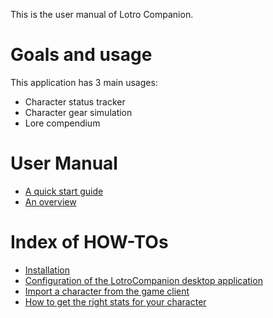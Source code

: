 This is the user manual of Lotro Companion.
 
# Goals and usage
This application has 3 main usages:
- Character status tracker
- Character gear simulation
- Lore compendium

# User Manual
- [A quick start guide](QuickStartGuide/main.md)
- [An overview](Overview/main.md)


# Index of HOW-TOs
- [Installation](Installation/main.md)
- [Configuration of the LotroCompanion desktop application](HowTo/ApplicationConfiguration/main.md)
- [Import a character from the game client](LocalClientImport/main.md)
- [How to get the right stats for your character](HowTo/GetStatsRight/main.md)
